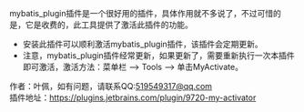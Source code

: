 mybatis_plugin插件是一个很好用的插件，具体作用就不多说了，不过可惜的是，它是收费的，此工具提供了激活此插件的功能。

* 安装此插件可以顺利激活mybatis_plugin插件，该插件会定期更新。
* 注意，mybatis_plugin插件经常更新，如果更新了，需要重新执行一次本插件即可激活，激活方法：菜单栏 ——> Tools ——> 单击MyActivate。

作者：叶佩，如有问题，请联系QQ:519549317@qq.com  
插件地址：https://plugins.jetbrains.com/plugin/9720-my-activator